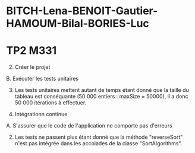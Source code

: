 # BITCH-Lena-BENOIT-Gautier-HAMOUM-Bilal-BORIES-Luc

# TP2 M331

2. Créer le projet

B. Exécuter les tests unitaires

3. Les tests unitaires mettent autant de temps étant donné que la taille du tableau est conséquante (50 000 entiers : maxSize = 50000), il a donc 50 000 itérations à effectuer.

3. Intégrationn continue

A. S'assurer que le code de l'application ne comporte pas d'erreurs

2. Les tests ne passent plus étant donné que la méthode "reverseSort" n'est pas intégrée dans les accolades de la classe "SortAlgorithms".
